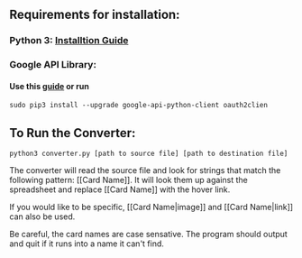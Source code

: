 ## Requirements for installation: 

### Python 3: [Installtion Guide](https://docs.python.org/3/using/index.html)
### Google API Library: 

#### Use this [guide](https://developers.google.com/api-client-library/python/start/installation) or run

```
sudo pip3 install --upgrade google-api-python-client oauth2clien
```


## To Run the Converter: 

```
python3 converter.py [path to source file] [path to destination file]
```

The converter will read the source file and look for strings that match the following pattern: [[Card Name]]. It will look them up against the spreadsheet and replace [[Card Name]] with the hover link.

If you would like to be specific, [[Card Name|image]] and [[Card Name|link]] can also be used.

Be careful, the card names are case sensative. The program should output and quit if it runs into a name it can't find. 